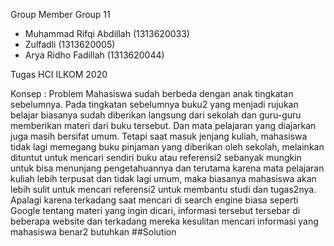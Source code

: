Group Member
Group 11
- Muhammad Rifqi Abdillah (1313620033)
- Zulfadli (1313620005)
- Arya Ridho Fadillah (1313620044)

Tugas HCI ILKOM 2020

Konsep :
Problem
Mahasiswa sudah berbeda dengan anak tingkatan sebelumnya. Pada tingkatan sebelumnya buku2 yang menjadi rujukan belajar biasanya sudah diberikan langsung dari sekolah dan guru-guru memberikan materi dari buku tersebut. Dan mata pelajaran yang diajarkan juga masih bersifat umum. Tetapi saat masuk jenjang kuliah, mahasiswa tidak lagi memegang buku pinjaman yang diberikan oleh sekolah, melainkan dituntut untuk mencari sendiri buku atau referensi2 sebanyak mungkin untuk bisa menunjang pengetahuannya dan terutama karena mata pelajaran kuliah lebih terpusat dan tidak lagi umum, maka biasanya mahasiswa akan lebih sulit untuk mencari referensi2 untuk membantu studi dan tugas2nya. Apalagi karena terkadang saat mencari di search engine biasa seperti Google tentang materi yang ingin dicari, informasi tersebut tersebar di beberapa website dan terkadang mereka kesulitan mencari informasi yang mahasiswa benar2 butuhkan
##Solution
